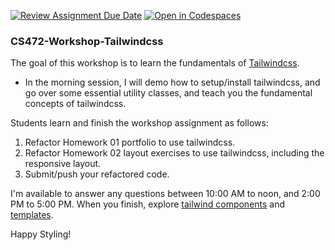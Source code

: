 [![Review Assignment Due Date](https://classroom.github.com/assets/deadline-readme-button-22041afd0340ce965d47ae6ef1cefeee28c7c493a6346c4f15d667ab976d596c.svg)](https://classroom.github.com/a/tW9T0QdE)
[![Open in Codespaces](https://classroom.github.com/assets/launch-codespace-2972f46106e565e64193e422d61a12cf1da4916b45550586e14ef0a7c637dd04.svg)](https://classroom.github.com/open-in-codespaces?assignment_repo_id=17728014)
### CS472-Workshop-Tailwindcss
The goal of this workshop is to learn the fundamentals of [Tailwindcss](https://tailwindcss.com/). 
* In the morning session, I will demo how to setup/install tailwindcss, and go over some essential utility classes, and teach you the fundamental concepts of tailwindcss.
  
Students learn and finish the workshop assignment as follows:
1. Refactor Homework 01 portfolio to use tailwindcss.
2. Refactor Homework 02 layout exercises to use tailwindcss, including the responsive layout.
3. Submit/push your refactored code.
  
I'm available to answer any questions between 10:00 AM to noon, and 2:00 PM to 5:00 PM. When you finish, explore [tailwind components](https://tailwindui.com/?ref=top) and [templates](https://www.tailwindawesome.com/?price=free&type=template).

Happy Styling!   
